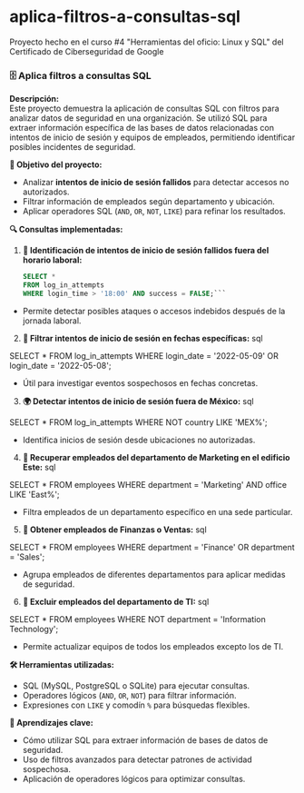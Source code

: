 # aplica-filtros-a-consultas-sql
Proyecto hecho en el curso #4 "Herramientas del oficio: Linux y SQL" del Certificado de Ciberseguridad de Google

### 🗄️ Aplica filtros a consultas SQL

**Descripción:**  
Este proyecto demuestra la aplicación de consultas SQL con filtros para analizar datos de seguridad en una organización. Se utilizó SQL para extraer información específica de las bases de datos relacionadas con intentos de inicio de sesión y equipos de empleados, permitiendo identificar posibles incidentes de seguridad.

**📌 Objetivo del proyecto:**  
- Analizar **intentos de inicio de sesión fallidos** para detectar accesos no autorizados.  
- Filtrar información de empleados según departamento y ubicación.  
- Aplicar operadores SQL (`AND`, `OR`, `NOT`, `LIKE`) para refinar los resultados.  

**🔍 Consultas implementadas:**  

1. **📌 Identificación de intentos de inicio de sesión fallidos fuera del horario laboral:**  
   ```sql
   SELECT *
   FROM log_in_attempts
   WHERE login_time > '18:00' AND success = FALSE;```

  - Permite detectar posibles ataques o accesos indebidos después de la jornada laboral.
  
2. **📅 Filtrar intentos de inicio de sesión en fechas específicas:**
sql
  
SELECT *
FROM log_in_attempts
WHERE login_date = '2022-05-09' OR login_date = '2022-05-08';

  - Útil para investigar eventos sospechosos en fechas concretas.

3. **🌍 Detectar intentos de inicio de sesión fuera de México:**
sql

SELECT *
FROM log_in_attempts
WHERE NOT country LIKE 'MEX%';

  - Identifica inicios de sesión desde ubicaciones no autorizadas.

4. **🏢 Recuperar empleados del departamento de Marketing en el edificio Este:**
sql

SELECT *
FROM employees
WHERE department = 'Marketing' AND office LIKE 'East%';

  - Filtra empleados de un departamento específico en una sede particular.

5. **💼 Obtener empleados de Finanzas o Ventas:**
sql

SELECT *
FROM employees
WHERE department = 'Finance' OR department = 'Sales';

  - Agrupa empleados de diferentes departamentos para aplicar medidas de seguridad.

6. **🛑 Excluir empleados del departamento de TI:**
sql

SELECT *
FROM employees
WHERE NOT department = 'Information Technology';

  - Permite actualizar equipos de todos los empleados excepto los de TI.

**🛠️ Herramientas utilizadas:**  
- SQL (MySQL, PostgreSQL o SQLite) para ejecutar consultas.
- Operadores lógicos (`AND`, `OR`, `NOT`) para filtrar información.
- Expresiones con `LIKE` y comodín `%` para búsquedas flexibles.

**📌 Aprendizajes clave:** 
- Cómo utilizar SQL para extraer información de bases de datos de seguridad.
- Uso de filtros avanzados para detectar patrones de actividad sospechosa.
- Aplicación de operadores lógicos para optimizar consultas.
